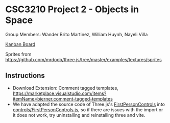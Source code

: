 # CSC3210 Project 2 - Objects in Space

Group Members: Wander Brito Martinez, William Huynh, Nayeli Villa

[Kanban Board](https://trello.com/b/CePXuQUr/csc3210britohuynhvilla2)

Sprites from https://github.com/mrdoob/three.js/tree/master/examples/textures/sprites

## Instructions

- Download Extension: Comment tagged templates, https://marketplace.visualstudio.com/items?itemName=bierner.comment-tagged-templates
- We have adapted the source code of Three.js's [FirstPersonControls](https://github.com/mrdoob/three.js/blob/master/examples/jsm/controls/FirstPersonControls.js) into [controls/FirstPersonControls.js](controls/FirstPersonControls.js), so if there are issues with the import or it does not work, try uninstalling and reinstalling three and vite.
